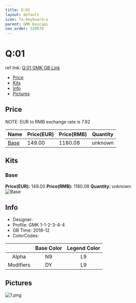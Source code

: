 ```yaml
---
title: Q:01
layout: default
icon: fa-keyboard-o
parent: GMK Keycaps
nav_order: 320870
---
```


# Q:01

ref link: [Q:01 GMK GB Link](https://uniqey.net/en/uniqey-q-01-base-kit)

* [Price](#price)
* [Kits](#kits)
* [Info](#info)
* [Pictures](#pictures)


## Price  
NOTE: EUR to RMB exchange rate is 7.92

| Name          | Price(EUR)    |  Price(RMB) | Quantity |
| ------------- | ------------ |  ---------- | -------- |
|[Base](#base)|149.00|1180.08|unknown|


## Kits
### Base
**Price(EUR):** 149.00    **Price(RMB):** 1180.08    **Quantity:** unknown  
<img src="{{ 'assets/images/gmk-keycaps/q01/kits_pics/base.png' | relative_url }}" alt="Base" class="image featured">


## Info
* Designer: 
* Profile: GMK 1-1-2-3-4-4
* GB Time: 2018-12
* ColorCodes: 

||Base Color      | Legend Color
| :-------------: | :-------------: | :------------:
|Alpha|N9|L9
|Modifiers|DY|L9


## Pictures
<img src="{{ 'assets/images/gmk-keycaps/q01/rendering_pics/1.png' | relative_url }}" alt="1.png" class="image featured">
